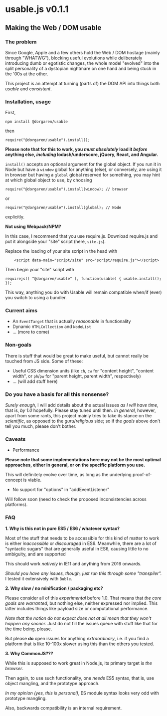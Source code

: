# usable.js v0.1.1

## Making the Web / DOM usable

### The problem

Since Google, Apple and a few others hold the Web / DOM hostage (mainly through "WHATWG"), blocking useful evolutions while deliberately introducing dumb or egotistic changes, the whole model "evolved" into the split personality of a dystopian nightmare on one hand and being stuck in the '00s at the other.

This project is an attempt at turning (parts of) the DOM API into things both _usable_ and _consistent_.

### Installation, usage

First,

`npm install @dorgaren/usable`

then

`require("@dorgaren/usable").install();`

**Please note that for this to work, you _must absolutely_ load it _before_ anything else, _including_ lodash/underscore, jQuery, React, and Angular.**

`install()` accepts an optional argument for the global object.
If you run it in Node but have a `window` global for anything (else), or conversely, are using it in browser but having a `global` global reserved for something, you may hint at which global object to use, by choosing

`require("@dorgaren/usable").install(window); // browser`

or

`require("@dorgaren/usable").install(global); // Node`

explicitly.

**Not using Webpack/NPM?**

In this case, I recommend that you use require.js.
Download require.js and put it alongside your "site" script (here, `site.js`).

Replace the loading of your site script in the head with

```
    <script data-main="script/site" src="script/require.js"></script>
```

Then begin your "site" script with

```
requirejs([ "@dorgaren/usable" ], function(usable) { usable.install(); });
```
This way, anything you do with Usable will remain compatible when/if (ever) you
switch to using a bundler.

### Current aims

* An `EventTarget` that is actually _reasonable_ in functionality
* Dynamic `HTMLCollection` and `NodeList`
* ... (more to come)

### Non-goals

There is stuff that would be great to make useful, but cannot really be touched from JS side.
Some of these:

* Useful CSS dimension units (like `ch`, `cw` for "content height", "content width", or `ph`/`pw` for "parent height, parent width", respectively)
* ... (will add stuff here)

### Do you have a basis for all this nonsense?

_Surely enough_, I will add details about the actual issues _as I will have time_, that is, _by 1.0_ hopefully.
Please stay tuned until then.
_In general_, however, apart from some rants, this project mainly tries to take its stance on the _scientific_, as opposed to the _guru_/_religious_ side; so if the _goals_ above don't tell you much, please don't bother.

### Caveats

* Performance

**Please note that some implementations here may not be the most optimal approaches, either in general, or on the specific platform you use.**

This will definitely evolve over time, as long as the underlying proof-of-concept is viable.

* No support for "options" in "addEventListener"

Will follow soon (need to check the proposed inconsistencies across platforms).

### FAQ

**1. Why is this not in pure ES5 / ES6 / whatever syntax?**

Most of the stuff that needs to be accessible for this kind of matter to work is either _inaccessible_ or _discouraged_ in ES6.
Meanwhile, there are a lot of "syntactic sugars" that are generally useful in ES6, causing little to no ambiguity, and are supported

This should work _natively_ in IE11 and anything from 2016 onwards.

_Should you have any issues, though, just run this through some "transpiler"._ I tested it extensively with `Buble`.

**2. Why slow / no minification / packaging etc?**

Please consider all of this _experimental_ before 1.0.
That means that _the core goals are warranted_, but nothing else, neither expressed nor implied.
This latter includes things like payload size or computational performance.

*Note that the notion _do not expect_ does _not at all_ mean that they _won't happen_ any sooner.*
Just do not fill the issues queue with stuff like that for the time being, please.

But please **do** open issues for anything _extraordinary_, i.e. if you find a platform that is like 10-100x slower using this than the others you tested.

**3. Why CommonJS???**

While this is supposed to work great in Node.js, its primary target is _the browser_.

Then again, to use such functionality, one _needs_ ES5 syntax, that is, use object mangling, and the prototype approach.

_In my opinion (yes, this is personal)_, ES module syntax looks very odd with prototype mangling.

Also, backwards compatibility is an internal requirement.
